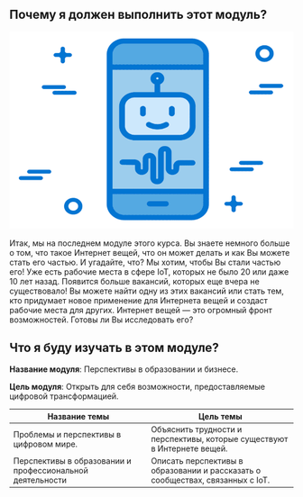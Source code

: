 <!-- 6.0.1 -->
## Почему я должен выполнить этот модуль?
![](./assets/6.0.1.png)

Итак, мы на последнем модуле этого курса. Вы знаете немного больше о том, что такое Интернет вещей, что он может делать и как Вы можете стать его частью. И угадайте, что? Мы хотим, чтобы Вы стали частью его! Уже есть рабочие места в сфере IoT, которых не было 20 или даже 10 лет назад. Появится больше вакансий, которых еще вчера не существовало! Вы можете найти одну из этих вакансий или стать тем, кто придумает новое применение для Интернета вещей и создаст рабочие места для других. Интернет вещей — это огромный фронт возможностей. Готовы ли Вы исследовать его?

<!-- 6.0.2 -->
## Что я буду изучать в этом модуле?

**Название модуля**: Перспективы в образовании и бизнесе.

**Цель модуля**: Открыть для себя возможности, предоставляемые цифровой трансформацией.

| Название темы | Цель темы |
|---- | ------------ |
| Проблемы и перспективы в цифровом мире. | Объяснить трудности и перспективы, которые существуют в Интернете вещей.| 
| Перспективы в образовании и профессиональной деятельности | Описать перспективы в образовании и рассказать о сообществах, связанных с IoT.  |

